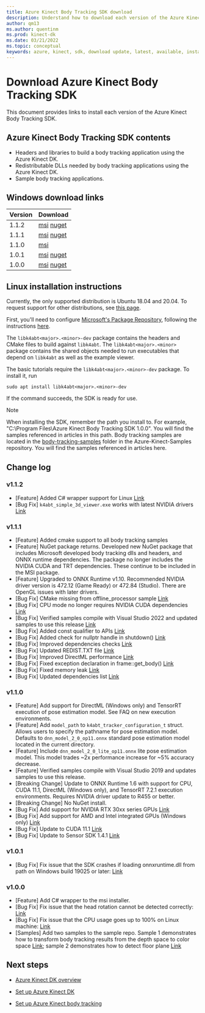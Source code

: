 ```yaml
---
title: Azure Kinect Body Tracking SDK download
description: Understand how to download each version of the Azure Kinect Sensor SDK on Windows or Linux.
author: qm13
ms.author: quentinm
ms.prod: kinect-dk
ms.date: 03/21/2022
ms.topic: conceptual
keywords: azure, kinect, sdk, download update, latest, available, install, body, tracking
---
```


# Download Azure Kinect Body Tracking SDK

This document provides links to install each version of the Azure Kinect Body Tracking SDK.

## Azure Kinect Body Tracking SDK contents

- Headers and libraries to build a body tracking application using the Azure Kinect DK.
- Redistributable DLLs needed by body tracking applications using the Azure Kinect DK.
- Sample body tracking applications.

## Windows download links

Version       | Download
--------------|----------
1.1.2 | [msi](https://www.microsoft.com/en-us/download/details.aspx?id=104221) [nuget](https://www.nuget.org/packages/Microsoft.Azure.Kinect.BodyTracking/1.1.2)
1.1.1 | [msi](https://www.microsoft.com/en-us/download/details.aspx?id=104015) [nuget](https://www.nuget.org/packages/Microsoft.Azure.Kinect.BodyTracking/1.1.1)
1.1.0 | [msi](https://www.microsoft.com/en-us/download/details.aspx?id=102901)
1.0.1 | [msi](https://www.microsoft.com/en-us/download/details.aspx?id=100942) [nuget](https://www.nuget.org/packages/Microsoft.Azure.Kinect.BodyTracking/1.0.1)
1.0.0 | [msi](https://www.microsoft.com/en-us/download/details.aspx?id=100848) [nuget](https://www.nuget.org/packages/Microsoft.Azure.Kinect.BodyTracking/1.0.0)

## Linux installation instructions

Currently, the only supported distribution is Ubuntu 18.04 and 20.04. To request support for other distributions, see [this page](https://aka.ms/azurekinectfeedback).

First, you'll need to configure [Microsoft's Package Repository](https://packages.microsoft.com/), following the instructions [here](/windows-server/administration/linux-package-repository-for-microsoft-software).

The `libk4abt<major>.<minor>-dev` package contains the headers and CMake files to build against `libk4abt`.
The `libk4abt<major>.<minor>` package contains the shared objects needed to run executables that depend on `libk4abt` as well as the example viewer.

The basic tutorials require the `libk4abt<major>.<minor>-dev` package. To install it, run

`sudo apt install libk4abt<major>.<minor>-dev`

If the command succeeds, the SDK is ready for use.

> [!NOTE]
> When installing the SDK, remember the path you install to. For example, "C:\Program Files\Azure Kinect Body Tracking SDK 1.0.0". You will find the samples referenced in articles in this path.
> Body tracking samples are located in the [body-tracking-samples](https://github.com/microsoft/Azure-Kinect-Samples/tree/master/body-tracking-samples) folder in the Azure-Kinect-Samples repository. You will find the samples referenced in articles here.

## Change log

### v1.1.2
* [Feature] Added C# wrapper support  for Linux [Link](https://github.com/microsoft/Azure-Kinect-Sensor-SDK/issues/1207)
* [Bug Fix] `k4abt_simple_3d_viewer.exe` works with latest NVIDIA drivers [Link](https://github.com/microsoft/Azure-Kinect-Sensor-SDK/issues/1696)

### v1.1.1
* [Feature] Added cmake support to all body tracking samples
* [Feature] NuGet package returns. Developed new NuGet package that includes Microsoft developed body tracking dlls and headers, and ONNX runtime dependencies. The package no longer includes the NVIDIA CUDA and TRT dependencies. These continue to be included in the MSI package.
* [Feature] Upgraded to ONNX Runtime v1.10. Recommended NVIDIA driver version is 472.12 (Game Ready) or 472.84 (Studio). There are OpenGL issues with later drivers.
* [Bug Fix] CMake missing from offline_processor sample [Link](https://github.com/microsoft/Azure-Kinect-Sensor-SDK/issues/890)
* [Bug Fix] CPU mode no longer requires NVIDIA CUDA dependencies [Link](https://github.com/microsoft/Azure-Kinect-Sensor-SDK/issues/1154)
* [Bug Fix] Verified samples compile with Visual Studio 2022 and updated samples to use this release [Link](https://github.com/microsoft/Azure-Kinect-Sensor-SDK/issues/1250)
* [Bug Fix] Added const qualifier to APIs [Link](https://github.com/microsoft/Azure-Kinect-Sensor-SDK/issues/1365)
* [Bug Fix] Added check for nullptr handle in shutdown() [Link](https://github.com/microsoft/Azure-Kinect-Sensor-SDK/issues/1373)
* [Bug Fix] Improved dependencies checks [Link](https://github.com/microsoft/Azure-Kinect-Sensor-SDK/issues/1510)
* [Bug Fix] Updated REDIST.TXT file [Link](https://github.com/microsoft/Azure-Kinect-Sensor-SDK/issues/1541)
* [Bug Fix] Improved DirectML performance [Link](https://github.com/microsoft/Azure-Kinect-Sensor-SDK/issues/1546)
* [Bug Fix] Fixed exception declaration in frame::get_body() [Link](https://github.com/microsoft/Azure-Kinect-Sensor-SDK/issues/1573)
* [Bug Fix] Fixed memory leak [Link](https://github.com/microsoft/Azure-Kinect-Sensor-SDK/issues/1576)
* [Bug Fix] Updated dependencies list [Link](https://github.com/microsoft/Azure-Kinect-Sensor-SDK/issues/1644)

### v1.1.0
* [Feature] Add support for DirectML (Windows only) and TensorRT execution of pose estimation model. See FAQ on new execution environments.
* [Feature] Add `model_path` to `k4abt_tracker_configuration_t` struct. Allows users to specify the pathname for pose estimation model. Defaults to `dnn_model_2_0_op11.onnx` standard pose estimation model located in the current directory.
* [Feature] Include `dnn_model_2_0_lite_op11.onnx` lite pose estimation model. This model trades ~2x performance increase for ~5% accuracy decrease.
* [Feature] Verified samples compile with Visual Studio 2019 and updates samples to use this release.
* [Breaking Change] Update to ONNX Runtime 1.6 with support for CPU, CUDA 11.1, DirectML (Windows only), and TensorRT 7.2.1 execution environments. Requires NVIDIA driver update to R455 or better.
* [Breaking Change] No NuGet install.
* [Bug Fix] Add support for NVIDIA RTX 30xx series GPUs [Link](https://github.com/microsoft/Azure-Kinect-Sensor-SDK/issues/1481)
* [Bug Fix] Add support for AMD and Intel integrated GPUs (Windows only) [Link](https://github.com/microsoft/Azure-Kinect-Sensor-SDK/issues/1481)
* [Bug Fix] Update to CUDA 11.1 [Link](https://github.com/microsoft/Azure-Kinect-Sensor-SDK/issues/1125)
* [Bug Fix] Update to Sensor SDK 1.4.1 [Link](https://github.com/microsoft/Azure-Kinect-Sensor-SDK/issues/1248)

### v1.0.1
* [Bug Fix] Fix issue that the SDK crashes if loading onnxruntime.dll from path on Windows build 19025 or later: [Link](https://github.com/microsoft/Azure-Kinect-Sensor-SDK/issues/932)

### v1.0.0
* [Feature] Add C# wrapper to the msi installer.
* [Bug Fix] Fix issue that the head rotation cannot be detected correctly: [Link](https://github.com/microsoft/Azure-Kinect-Sensor-SDK/issues/997)
* [Bug Fix] Fix issue that the CPU usage goes up to 100% on Linux machine: [Link](https://github.com/microsoft/Azure-Kinect-Sensor-SDK/issues/1007)
* [Samples] Add two samples to the sample repo. Sample 1 demonstrates how to transform body tracking results from the depth space to color space [Link](https://github.com/microsoft/Azure-Kinect-Samples/tree/master/body-tracking-samples/camera_space_transform_sample); sample 2 demonstrates how to detect floor plane [Link](https://github.com/microsoft/Azure-Kinect-Samples/tree/master/body-tracking-samples/floor_detector_sample)

## Next steps

- [Azure Kinect DK overview](about-azure-kinect-dk.md)

- [Set up Azure Kinect DK](set-up-azure-kinect-dk.md)

- [Set up Azure Kinect body tracking](body-sdk-setup.md)